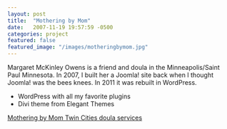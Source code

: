 ```yaml
---
layout: post
title:  "Mothering by Mom"
date:   2007-11-19 19:57:59 -0500
categories: project
featured: false
featured_image: "/images/motheringbymom.jpg" 
---
```

Margaret McKinley Owens is a friend and doula in the Minneapolis/Saint Paul Minnesota. In 2007, I built her a Joomla! site back when I thought Joomla! was the bees knees. In 2011 it was rebuilt in WordPress.

* WordPress with all my favorite plugins
* Divi theme from Elegant Themes

[Mothering by Mom Twin Cities doula services](http://motheringbymom.com/)
